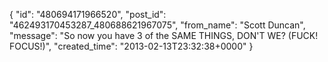  {
   "id": "480694171966520",
   "post_id": "462493170453287_480688621967075",
   "from_name": "Scott Duncan",
   "message": "So now you have 3 of the SAME THINGS, DON'T WE? (FUCK! FOCUS!)",
   "created_time": "2013-02-13T23:32:38+0000"
 }
